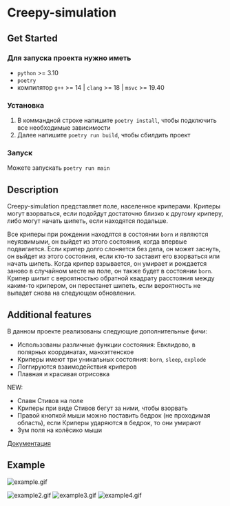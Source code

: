 # Creepy-simulation

## Get Started

### Для запуска проекта нужно иметь
- `python` >= 3.10
- `poetry`
- компилятор `g++` >= 14 | `clang` >= 18 | `msvc` >= 19.40

### Установка
1. В коммандной строке напишите ```poetry install```, чтобы подключить все необходимые зависимости
2. Далее напишите `poetry run build`, чтобы сбилдить проект

### Запуск
Можете запускать `poetry run main`

## Description

Creepy-simulation представляет поле, населенное криперами. Криперы могут взорваться, если подойдут достаточно близко к
другому криперу, либо могут начать шипеть, если находятся подальше.

Все криперы при рождении находятся в состоянии `born` и являются неуязвимыми, он выйдет из этого состояния, когда
впервые подвигается. Если крипер долго слоняется без дела, он может заснуть, он выйдет из этого состояния, если кто-то
заставит его взорваться или начать шипеть. Когда крипер взрывается, он умирает и рождается заново в случайном месте на
поле, он также будет в состоянии `born`. Крипер шипит с вероятностью обратной квадрату расстояния между каким-то
крипером, он перестанет шипеть, если вероятность не выпадет снова на следующем обновлении.

## Additional features

В данном проекте реализованы следующие дополнительные фичи:

- Использованы различные функции состояния: Евклидово, в полярных координатах, манхэттенское
- Криперы имеют три уникальных состояния: `born`, `sleep`, `explode`
- Логгируются взаимодействия криперов
- Плавная и красивая отрисовка

NEW:
- Спавн Стивов на поле
- Криперы при виде Стивов бегут за ними, чтобы взорвать
- Правой кнопкой мыши можно поставить бедрок (не проходимая область), если Криперы ударяются в бедрок, то они умирают
- Зум поля на колёсико мыши

[Документация](https://leonidelkin.github.io/Creepy-simulation/)
## Example

![example.gif](img/example.gif)

![example2.gif](img/steve_example.gif)
![example3.gif](img/zoom_example.gif)
![example4.gif](img/bedrock_example.gif)
